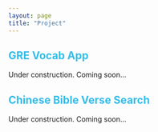 ```yaml
---
layout: page
title: "Project"
---
```

<a name="Vocab"></a>
## <span style="color:#34bdeb"> GRE Vocab App</span>
Under construction. Coming soon...

## <span style="color:#34bdeb"> Chinese Bible Verse Search</span>
Under construction. Coming soon...
